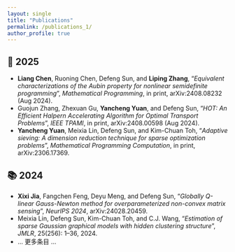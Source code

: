 ```yaml
---
layout: single
title: "Publications"
permalink: /publications_1/
author_profile: true
---
```


## 📝 2025

- **Liang Chen**, Ruoning Chen, Defeng Sun, and **Liping Zhang**, “*Equivalent characterizations of the Aubin property for nonlinear semidefinite programming*”, _Mathematical Programming_, in print, arXiv:2408.08232 (Aug 2024).  
- Guojun Zhang, Zhexuan Gu, **Yancheng Yuan**, and Defeng Sun, “*HOT: An Efficient Halpern Accelerating Algorithm for Optimal Transport Problems*”, _IEEE TPAMI_, in print, arXiv:2408.00598 (Aug 2024).  
- **Yancheng Yuan**, Meixia Lin, Defeng Sun, and Kim-Chuan Toh, “*Adaptive sieving: A dimension reduction technique for sparse optimization problems*”, _Mathematical Programming Computation_, in print, arXiv:2306.17369.

## 📚 2024

- **Xixi Jia**, Fangchen Feng, Deyu Meng, and Defeng Sun, “*Globally Q-linear Gauss-Newton method for overparameterized non-convex matrix sensing*”, _NeurIPS 2024_, arXiv:24028.20459.  
- Meixia Lin, Defeng Sun, Kim-Chuan Toh, and C.J. Wang, “*Estimation of sparse Gaussian graphical models with hidden clustering structure*”, _JMLR_, 25(256): 1–36, 2024.  
- ... 更多条目 ...
